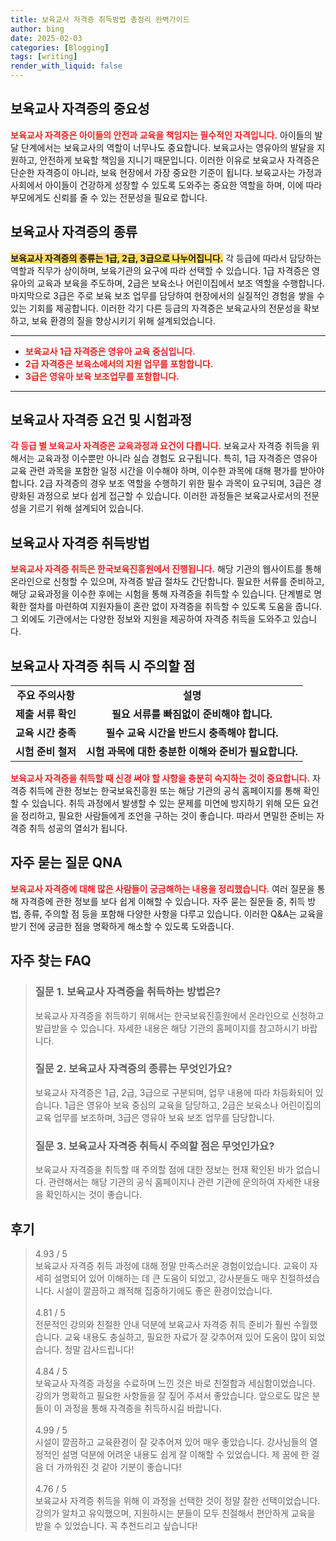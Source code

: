 ```yaml
---
title: 보육교사 자격증 취득방법 총정리 완벽가이드
author: bing
date: 2025-02-03
categories: [Blogging]
tags: [writing]
render_with_liquid: false
---
```



<h2 id='보육교사_자격증의_중요성'>보육교사 자격증의 중요성</h2>

<p><b><span style="color: #ee2323;">보육교사 자격증은 아이들의 안전과 교육을 책임지는 필수적인 자격입니다.</span></b> 아이들의 발달 단계에서는 보육교사의 역할이 너무나도 중요합니다. 보육교사는 영유아의 발달을 지원하고, 안전하게 보육할 책임을 지니기 때문입니다. 이러한 이유로 보육교사 자격증은 단순한 자격증이 아니라, 보육 현장에서 가장 중요한 기준이 됩니다. 보육교사는 가정과 사회에서 아이들이 건강하게 성장할 수 있도록 도와주는 중요한 역할을 하며, 이에 따라 부모에게도 신뢰를 줄 수 있는 전문성을 필요로 합니다.</p>

<h2 id='보육교사_자격증의_종류'>보육교사 자격증의 종류</h2>

<p><b><span style="background-color: #ffe066;">보육교사 자격증의 종류는 1급, 2급, 3급으로 나누어집니다.</span></b> 각 등급에 따라서 담당하는 역할과 직무가 상이하며, 보육기관의 요구에 따라 선택할 수 있습니다. 1급 자격증은 영유아의 교육과 보육을 주도하며, 2급은 보육소나 어린이집에서 보조 역할을 수행합니다. 마지막으로 3급은 주로 보육 보조 업무를 담당하여 현장에서의 실질적인 경험을 쌓을 수 있는 기회를 제공합니다. 이러한 각기 다른 등급의 자격증은 보육교사의 전문성을 확보하고, 보육 환경의 질을 향상시키기 위해 설계되었습니다.</p>

<hr />

<ul>
    <li><b><span style="color: #ee2323;">보육교사 1급 자격증은 영유아 교육 중심입니다.</span></b></li>
    <li><b><span style="color: #ee2323;">2급 자격증은 보육소에서의 지원 업무를 포함합니다.</span></b></li>
    <li><b><span style="color: #ee2323;">3급은 영유아 보육 보조업무를 포함합니다.</span></b></li>
</ul>

<hr />

<h2 id='보육교사_자격증_요건_및_시험과정'>보육교사 자격증 요건 및 시험과정</h2>

<p><b><span style="color: #ee2323;">각 등급 별 보육교사 자격증은 교육과정과 요건이 다릅니다.</span></b> 보육교사 자격증 취득을 위해서는 교육과정 이수뿐만 아니라 실습 경험도 요구됩니다. 특히, 1급 자격증은 영유아 교육 관련 과목을 포함한 일정 시간을 이수해야 하며, 이수한 과목에 대해 평가를 받아야 합니다. 2급 자격증의 경우 보조 역할을 수행하기 위한 필수 과목이 요구되며, 3급은 경량화된 과정으로 보다 쉽게 접근할 수 있습니다. 이러한 과정들은 보육교사로서의 전문성을 기르기 위해 설계되어 있습니다.</p>

<h2 id='보육교사_자격증_취득방법'>보육교사 자격증 취득방법</h2>

<p><b><span style="color: #ee2323;">보육교사 자격증 취득은 한국보육진흥원에서 진행됩니다.</span></b> 해당 기관의 웹사이트를 통해 온라인으로 신청할 수 있으며, 자격증 발급 절차도 간단합니다. 필요한 서류를 준비하고, 해당 교육과정을 이수한 후에는 시험을 통해 자격증을 취득할 수 있습니다. 단계별로 명확한 절차를 마련하여 지원자들이 혼란 없이 자격증을 취득할 수 있도록 도움을 줍니다. 그 외에도 기관에서는 다양한 정보와 지원을 제공하여 자격증 취득을 도와주고 있습니다.</p>

<h2 id='보육교사_자격증_취득시_주의할_점'>보육교사 자격증 취득 시 주의할 점</h2>

<table>
    <tr>
        <td style="text-align: center; height: 17px;"><b>주요 주의사항</b></td>
        <td style="text-align: center; height: 17px;"><b>설명</b></td>
    </tr>
    <tr>
        <td style="text-align: center; height: 17px;"><b>제출 서류 확인</b></td>
        <td style="text-align: center; height: 17px;"><b>필요 서류를 빠짐없이 준비해야 합니다.</b></td>
    </tr>
    <tr>
        <td style="text-align: center; height: 17px;"><b>교육 시간 충족</b></td>
        <td style="text-align: center; height: 17px;"><b>필수 교육 시간을 반드시 충족해야 합니다.</b></td>
    </tr>
    <tr>
        <td style="text-align: center; height: 17px;"><b>시험 준비 철저</b></td>
        <td style="text-align: center; height: 17px;"><b>시험 과목에 대한 충분한 이해와 준비가 필요합니다.</b></td>
    </tr>
</table>

<p><b><span style="color: #ee2323;">보육교사 자격증을 취득할 때 신경 써야 할 사항을 충분히 숙지하는 것이 중요합니다.</span></b> 자격증 취득에 관한 정보는 한국보육진흥원 또는 해당 기관의 공식 홈페이지를 통해 확인할 수 있습니다. 취득 과정에서 발생할 수 있는 문제를 미연에 방지하기 위해 모든 요건을 정리하고, 필요한 사람들에게 조언을 구하는 것이 좋습니다. 따라서 면밀한 준비는 자격증 취득 성공의 열쇠가 됩니다.</p>

<h2 id='자주_묻는_질문_QNA'>자주 묻는 질문 QNA</h2>

<p><b><span style="color: #ee2323;">보육교사 자격증에 대해 많은 사람들이 궁금해하는 내용을 정리했습니다.</span></b> 여러 질문을 통해 자격증에 관한 정보를 보다 쉽게 이해할 수 있습니다. 자주 묻는 질문들 중, 취득 방법, 종류, 주의할 점 등을 포함해 다양한 사항을 다루고 있습니다. 이러한 Q&A는 교육을 받기 전에 궁금한 점을 명확하게 해소할 수 있도록 도와줍니다.</p>


<h2 id='자주_찾는_FAQ'>자주 찾는 FAQ</h2>
<div itemscope="" itemtype="https://schema.org/FAQPage"> 
<blockquote> 
<div itemscope="" itemprop="mainEntity" itemtype="https://schema.org/Question"> 
<h3 itemprop="name">질문 1. 보육교사 자격증을 취득하는 방법은?</h3> 
<div itemscope="" itemprop="acceptedAnswer" itemtype="https://schema.org/Answer"> 
<span itemprop="text"> 
<p>보육교사 자격증을 취득하기 위해서는 한국보육진흥원에서 온라인으로 신청하고 발급받을 수 있습니다. 자세한 내용은 해당 기관의 홈페이지를 참고하시기 바랍니다.</p> 
</span> 
</div> 
</div> 
<div itemscope="" itemprop="mainEntity" itemtype="https://schema.org/Question"> 
<h3 itemprop="name">질문 2. 보육교사 자격증의 종류는 무엇인가요?</h3> 
<div itemscope="" itemprop="acceptedAnswer" itemtype="https://schema.org/Answer"> 
<span itemprop="text"> 
<p>보육교사 자격증은 1급, 2급, 3급으로 구분되며, 업무 내용에 따라 차등화되어 있습니다. 1급은 영유아 보육 중심의 교육을 담당하고, 2급은 보육소나 어린이집의 교육 업무를 보조하며, 3급은 영유아 보육 보조 업무를 담당합니다.</p> 
</span> 
</div> 
</div> 
<div itemscope="" itemprop="mainEntity" itemtype="https://schema.org/Question"> 
<h3 itemprop="name">질문 3. 보육교사 자격증 취득시 주의할 점은 무엇인가요?</h3> 
<div itemscope="" itemprop="acceptedAnswer" itemtype="https://schema.org/Answer"> 
<span itemprop="text"> 
<p>보육교사 자격증을 취득할 때 주의할 점에 대한 정보는 현재 확인된 바가 없습니다. 관련해서는 해당 기관의 공식 홈페이지나 관련 기관에 문의하여 자세한 내용을 확인하시는 것이 좋습니다.</p> 
</span> 
</div> 
</div> 
</blockquote> 
</div>
<h2 id='후기'>후기</h2>
<div itemscope itemtype="https://schema.org/Product">
  <blockquote>
  <div itemprop="review" itemscope itemtype="https://schema.org/Review">
      <div itemprop="reviewRating" itemscope itemtype="https://schema.org/Rating"> <span itemprop="ratingValue">4.93</span> / <span itemprop="bestRating">5</span> </div>
      <span itemprop="reviewBody">보육교사 자격증 취득 과정에 대해 정말 만족스러운 경험이었습니다. 교육이 자세히 설명되어 있어 이해하는 데 큰 도움이 되었고, 강사분들도 매우 친절하셨습니다. 시설이 깔끔하고 쾌적해 집중하기에도 좋은 환경이었습니다.</span>
  </div>
  <br>
  <div itemprop="review" itemscope itemtype="https://schema.org/Review">
      <div itemprop="reviewRating" itemscope itemtype="https://schema.org/Rating"> <span itemprop="ratingValue">4.81</span> / <span itemprop="bestRating">5</span> </div>
      <span itemprop="reviewBody">전문적인 강의와 친절한 안내 덕분에 보육교사 자격증 취득 준비가 훨씬 수월했습니다. 교육 내용도 충실하고, 필요한 자료가 잘 갖추어져 있어 도움이 많이 되었습니다. 정말 감사드립니다!</span>
  </div>
  <br>
  <div itemprop="review" itemscope itemtype="https://schema.org/Review">
      <div itemprop="reviewRating" itemscope itemtype="https://schema.org/Rating"> <span itemprop="ratingValue">4.84</span> / <span itemprop="bestRating">5</span> </div>
      <span itemprop="reviewBody">보육교사 자격증 과정을 수료하며 느낀 것은 바로 친절함과 세심함이었습니다. 강의가 명확하고 필요한 사항들을 잘 짚어 주셔서 좋았습니다. 앞으로도 많은 분들이 이 과정을 통해 자격증을 취득하시길 바랍니다.</span>
  </div>
  <br>
  <div itemprop="review" itemscope itemtype="https://schema.org/Review">
      <div itemprop="reviewRating" itemscope itemtype="https://schema.org/Rating"> <span itemprop="ratingValue">4.99</span> / <span itemprop="bestRating">5</span> </div>
      <span itemprop="reviewBody">시설이 깔끔하고 교육환경이 잘 갖추어져 있어 매우 좋았습니다. 강사님들의 열정적인 설명 덕분에 어려운 내용도 쉽게 잘 이해할 수 있었습니다. 제 꿈에 한 걸음 더 가까워진 것 같아 기분이 좋습니다!</span>
  </div>
  <br>
  <div itemprop="review" itemscope itemtype="https://schema.org/Review">
      <div itemprop="reviewRating" itemscope itemtype="https://schema.org/Rating"> <span itemprop="ratingValue">4.76</span> / <span itemprop="bestRating">5</span> </div>
      <span itemprop="reviewBody">보육교사 자격증 취득을 위해 이 과정을 선택한 것이 정말 잘한 선택이었습니다. 강의가 알차고 유익했으며, 지원하시는 분들이 모두 친절해서 편안하게 교육을 받을 수 있었습니다. 꼭 추천드리고 싶습니다!</span>
  </div>
  </blockquote>
</div>
